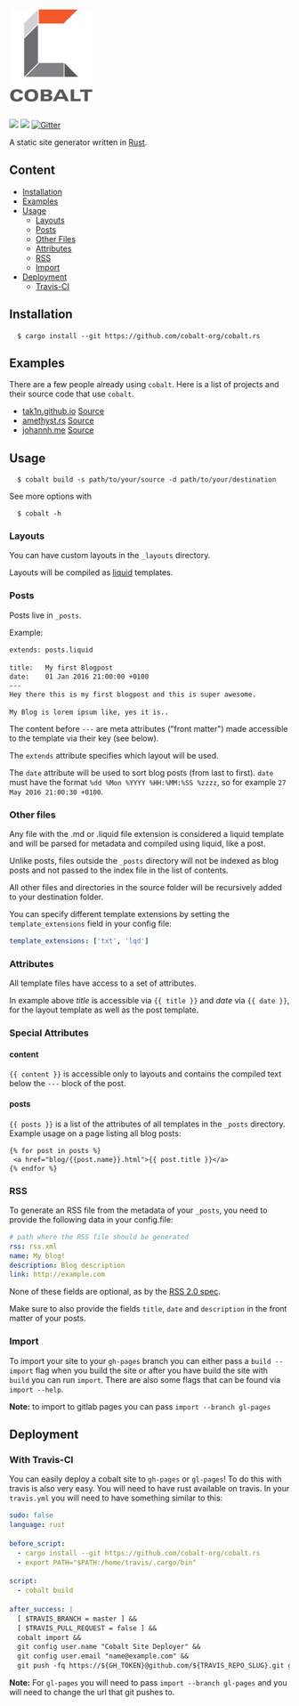 # ![Cobalt](https://raw.githubusercontent.com/cobalt-org/logos/master/cobald.logo.02.resize.png)  

[![](https://travis-ci.org/cobalt-org/cobalt.rs.svg?branch=master)](https://travis-ci.org/cobalt-org/cobalt.rs)
[![](https://coveralls.io/repos/cobalt-org/cobalt.rs/badge.svg?branch=master&service=github)](https://coveralls.io/github/cobalt-org/cobalt.rs?branch=master)
[![Gitter](https://badges.gitter.im/Join%20Chat.svg)](https://gitter.im/cobalt-org/cobalt.rs?utm_source=badge&utm_medium=badge&utm_campaign=pr-badge)

A static site generator written in [Rust](http://www.rust-lang.org/).

## Content

- [Installation](#installation)
- [Examples](#examples)
- [Usage](#usage)
  - [Layouts](#layouts)
  - [Posts](#posts)
  - [Other Files](#other-files)
  - [Attributes](#attributes)
  - [RSS](#rss)
  - [Import](#import)
- [Deployment](#deployment)
  - [Travis-CI](#with-travis-ci)

## Installation

```
  $ cargo install --git https://github.com/cobalt-org/cobalt.rs
```

## Examples

There are a few people already using `cobalt`. Here is a list of projects and their source code that use `cobalt`.

- [tak1n.github.io](https://tak1n.github.io) [Source](https://github.com/tak1n/tak1n.github.io)
- [amethyst.rs](https://amethyst.rs)  [Source](https://github.com/amethyst/website)
- [johannh.me](http://johannh.me) [Source](https://github.com/johannhof/johannhof.github.io)

## Usage

```
  $ cobalt build -s path/to/your/source -d path/to/your/destination
```

See more options with

```
  $ cobalt -h
```

### Layouts

You can have custom layouts in the ```_layouts``` directory.

Layouts will be compiled as [liquid](https://github.com/cobalt-org/liquid-rust) templates.

### Posts

Posts live in ```_posts```.

Example:

```text
extends: posts.liquid

title:   My first Blogpost
date:    01 Jan 2016 21:00:00 +0100
---
Hey there this is my first blogpost and this is super awesome.

My Blog is lorem ipsum like, yes it is..
```

The content before ```---``` are meta attributes ("front matter") made accessible to the template via their key (see below).

The ```extends``` attribute specifies which layout will be used.

The ```date``` attribute will be used to sort blog posts (from last to first). ```date``` must have the format `%dd %Mon %YYYY %HH:%MM:%SS %zzzz`, so for example `27 May 2016 21:00:30 +0100`.

### Other files

Any file with the .md or .liquid file extension is considered a liquid template and will be parsed for metadata and compiled using liquid, like a post.

Unlike posts, files outside the ``_posts`` directory will not be indexed as blog posts and not passed to the index file in the list of contents.

All other files and directories in the source folder will be recursively added to your destination folder.

You can specify different template extensions by setting the `template_extensions` field in your config file:

```yaml
template_extensions: ['txt', 'lqd']
```

### Attributes

All template files have access to a set of attributes.

In example above _title_ is accessible via ```{{ title }}``` and _date_ via ```{{ date }}```, for the layout template as well as the post template.

### Special Attributes

#### content

`{{ content }}` is accessible only to layouts and contains the compiled text below the ```---``` block of the post.

#### posts

`{{ posts }}` is a list of the attributes of all templates in the `_posts` directory. Example usage on a page listing all blog posts:

```
{% for post in posts %}
 <a href="blog/{{post.name}}.html">{{ post.title }}</a>
{% endfor %}
```

### RSS

To generate an RSS file from the metadata of your `_posts`, you need to provide the following data in your config.file:

```yaml
# path where the RSS file should be generated
rss: rss.xml
name: My blog!
description: Blog description
link: http://example.com
```

None of these fields are optional, as by the [RSS 2.0 spec]().

Make sure to also provide the fields `title`, `date` and `description` in the front matter of your posts.

### Import

To import your site to your `gh-pages` branch you can either pass a `build --import` flag when you build the site or after you have build the site with `build` you can run `import`. There are also some flags that can be found via `import --help`.

**Note:** to import to gitlab pages you can pass `import --branch gl-pages`

## Deployment

### With Travis-CI

You can easily deploy a cobalt site to `gh-pages` or `gl-pages`! To do this with travis is also very easy. You will need to have rust available on travis. In your `travis.yml` you will need to have something similar to this:

```yaml
sudo: false
language: rust

before_script:
  - cargo install --git https://github.com/cobalt-org/cobalt.rs
  - export PATH="$PATH:/home/travis/.cargo/bin"

script:
  - cobalt build

after_success: |
  [ $TRAVIS_BRANCH = master ] &&  
  [ $TRAVIS_PULL_REQUEST = false ] &&  
  cobalt import &&
  git config user.name "Cobalt Site Deployer" &&
  git config user.email "name@example.com" &&
  git push -fq https://${GH_TOKEN}@github.com/${TRAVIS_REPO_SLUG}.git gh-pages
```

**Note:** For `gl-pages` you will need to pass `import --branch gl-pages` and you will need to change the url that git pushes to.
